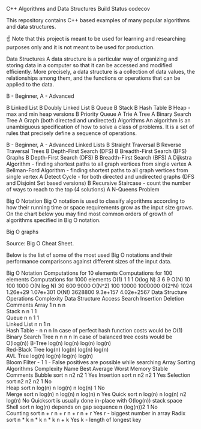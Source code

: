 C++ Algorithms and Data Structures
Build Status codecov

This repository contains C++ based examples of many popular algorithms and data structures.

☝ Note that this project is meant to be used for learning and researching purposes only and it is not meant to be used for production.

Data Structures
A data structure is a particular way of organizing and storing data in a computer so that it can be accessed and modified efficiently. More precisely, a data structure is a collection of data values, the relationships among them, and the functions or operations that can be applied to the data.

B - Beginner, A - Advanced

B Linked List
B Doubly Linked List
B Queue
B Stack
B Hash Table
B Heap - max and min heap versions
B Priority Queue
A Trie
A Tree
A Binary Search Tree
A Graph (both directed and undirected)
Algorithms
An algorithm is an unambiguous specification of how to solve a class of problems. It is a set of rules that precisely define a sequence of operations.

B - Beginner, A - Advanced
Linked Lists
B Straight Traversal
B Reverse Traversal
Trees
B Depth-First Search (DFS)
B Breadth-First Search (BFS)
Graphs
B Depth-First Search (DFS)
B Breadth-First Search (BFS)
A Dijkstra Algorithm - finding shortest paths to all graph vertices from single vertex
A Bellman-Ford Algorithm - finding shortest paths to all graph vertices from single vertex
A Detect Cycle - for both directed and undirected graphs (DFS and Disjoint Set based versions)
B Recursive Staircase - count the number of ways to reach to the top (4 solutions)
A N-Queens Problem


Big O Notation
Big O notation is used to classify algorithms according to how their running time or space requirements grow as the input size grows. On the chart below you may find most common orders of growth of algorithms specified in Big O notation.

Big O graphs

Source: Big O Cheat Sheet.

Below is the list of some of the most used Big O notations and their performance comparisons against different sizes of the input data.

Big O Notation	Computations for 10 elements	Computations for 100 elements	Computations for 1000 elements
O(1)	1	1	1
O(log N)	3	6	9
O(N)	10	100	1000
O(N log N)	30	600	9000
O(N^2)	100	10000	1000000
O(2^N)	1024	1.26e+29	1.07e+301
O(N!)	3628800	9.3e+157	4.02e+2567
Data Structure Operations Complexity
Data Structure	Access	Search	Insertion	Deletion	Comments
Array	1	n	n	n	
Stack	n	n	1	1	
Queue	n	n	1	1	
Linked List	n	n	1	n	
Hash Table	-	n	n	n	In case of perfect hash function costs would be O(1)
Binary Search Tree	n	n	n	n	In case of balanced tree costs would be O(log(n))
B-Tree	log(n)	log(n)	log(n)	log(n)	
Red-Black Tree	log(n)	log(n)	log(n)	log(n)	
AVL Tree	log(n)	log(n)	log(n)	log(n)	
Bloom Filter	-	1	1	-	False positives are possible while searching
Array Sorting Algorithms Complexity
Name	Best	Average	Worst	Memory	Stable	Comments
Bubble sort	n	n2	n2	1	Yes	
Insertion sort	n	n2	n2	1	Yes	
Selection sort	n2	n2	n2	1	No	
Heap sort	n log(n)	n log(n)	n log(n)	1	No	
Merge sort	n log(n)	n log(n)	n log(n)	n	Yes	
Quick sort	n log(n)	n log(n)	n2	log(n)	No	Quicksort is usually done in-place with O(log(n)) stack space
Shell sort	n log(n)	depends on gap sequence	n (log(n))2	1	No	
Counting sort	n + r	n + r	n + r	n + r	Yes	r - biggest number in array
Radix sort	n * k	n * k	n * k	n + k	Yes	k - length of longest key
